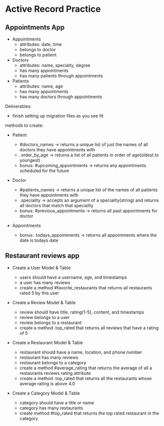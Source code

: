 # Active Record Practice

## Appointments App

- Appointments
  - attributes: date, time
  - belongs to doctor
  - belongs to patient
- Doctors
  - attributes: name, specialty, degree
  - has many appointments
  - has many patients through appointments
- Patients
  - attributes: name, age
  - has many appointments
  - has many doctors through appointments

Deliverables:

- finish setting up migration files as you see fit

methods to create:

- Patient

  - #doctors_names -> returns a unique list of just the names of all doctors they have appointments with
  - .order_by_age -> returns a list of all patients in order of age(oldest to youngest)
  - bonus: #upcoming_appointments -> returns any appointments scheduled for the future

- Doctor

  - #patients_names -> returns a unique list of the names of all patients they have appointments with
  - .speciality -> accepts an argument of a speciality(string) and returns all doctors that match that speciality
  - bonus: #previous_appointments -> returns all past appointments for doctor

- Appointments
  - bonus: .todays_appointments -> returns all appointments where the date is todays date

## Restaurant reviews app

- Create a User Model & Table

  - users should have a username, age, and timestamps
  - a user has many reviews
  - create a method #favorite_restaurants that returns all restaurants rated 5 by this user

- Create a Review Model & Table

  - review should have title, rating(1-5), content, and timestamps
  - review belongs to a user
  - review belongs to a restaurant
  - create a method .top_rated that returns all reviews that have a rating of 5

- Create a Restaurant Model & Table

  - restaurant should have a name, location, and phone number
  - restaurant has many reviews
  - restaurant belongs to a category
  - create a method #average_rating that returns the average of all a restaurants reviews rating attribute
  - create a method .top_rated that returns all the restaurants whose average rating is above 4.0

- Create a Category Model & Table
  - category should have a title or name
  - category has many restaurants
  - create method #top_rated that returns the top rated restaurant in the category
